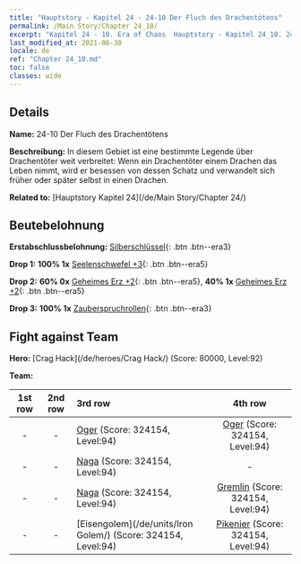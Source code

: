 ```yaml
---
title: "Hauptstory - Kapitel 24 - 24-10 Der Fluch des Drachentötens"
permalink: /Main Story/Chapter 24_10/
excerpt: "Kapitel 24 - 10. Era of Chaos  Hauptstory - Kapitel 24_10. 24-10 Der Fluch des Drachentötens"
last_modified_at: 2021-06-30
locale: de
ref: "Chapter 24_10.md"
toc: false
classes: wide
---
```


## Details

 **Name:** 24-10 Der Fluch des Drachentötens

 **Beschreibung:** In diesem Gebiet ist eine bestimmte Legende über Drachentöter weit verbreitet: Wenn ein Drachentöter einem Drachen das Leben nimmt, wird er besessen von dessen Schatz und verwandelt sich früher oder später selbst in einen Drachen.

 **Related to:** [Hauptstory Kapitel 24](/de/Main Story/Chapter 24/)

## Beutebelohnung

 **Erstabschlussbelohnung:** [Silberschlüssel](/ItemsDE/con_693/){: .btn .btn--era3}

 **Drop 1:** **100% 1x** [Seelenschwefel +3](/ItemsDE/mat_85/){: .btn .btn--era5}

 **Drop 2:** **60% 0x** [Geheimes Erz +2](/ItemsDE/mat_75/){: .btn .btn--era5}, **40% 1x** [Geheimes Erz +2](/ItemsDE/mat_75/){: .btn .btn--era5}

 **Drop 3:** **100% 1x** [Zauberspruchrollen](/ItemsDE/con_694/){: .btn .btn--era3}


## Fight against Team
 **Hero:** [Crag Hack](/de/heroes/Crag Hack/) (Score: 80000, Level:92)

 **Team:**


  | 1st row | 2nd row | 3rd row | 4th row |
  |:----:|:----:|:----|:----:|
  | - | - | [Oger](/de/units/Ogre/) (Score: 324154, Level:94)  | [Oger](/de/units/Ogre/) (Score: 324154, Level:94)  |
  | - | - | [Naga](/de/units/Naga/) (Score: 324154, Level:94)  | - |
  | - | - | [Naga](/de/units/Naga/) (Score: 324154, Level:94)  | [Gremlin](/de/units/Gremlin/) (Score: 324154, Level:94)  |
  | - | - | [Eisengolem](/de/units/Iron Golem/) (Score: 324154, Level:94)  | [Pikenier](/de/units/Pikeman/) (Score: 324154, Level:94)  |


